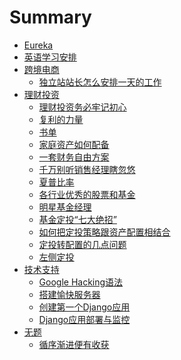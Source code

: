 # Summary

* [Eureka](README.md)
* [英语学习安排](English.md)
* [跨境电商]()
	* [独立站站长怎么安排一天的工作](ecommerce/work-arrangement.md)
* [理财投资]()
	* [理财投资务必牢记初心](invest/principle.md)
	* [复利的力量](invest/compound-interest.md)
	* [书单](invest/book.md)
	* [家庭资产如何配备](invest/family-assets.md)
	* [一套财务自由方案](invest/retire.md)
	* [千万别听销售经理瞎忽悠](invest/do-not-be-fooled.md)
	* [夏普比率](invest/sharpe-ratio.md)
	* [各行业优秀的股票和基金](invest/excellent.md)
	* [明星基金经理](invest/manager.md)
	* [基金定投“七大绝招”](invest/fund-fixing.md)
	* [如何把定投策略跟资产配置相结合](invest/strategy.md)
	* [定投转配置的几点问题](invest/transfer.md)
	* [左侧定投](invest/left-fund-fixing.md)
* [技术支持]()
	* [Google Hacking语法](tech/google_hacking.md)
	* [搭建愉快服务器](tech/vps.md)
	* [创建第一个Django应用](tech/django_create.md)
	* [Django应用部署与监控](tech/django_deploy.md)
* [无题]()
	* [循序渐进便有收获](other/insist.md)